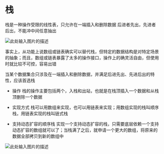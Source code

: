 # 栈
栈是一种操作受限的线性表，只允许在一端插入和删除数据
后进者先出，先进者后出，不能冲中间任意抽出

![此处输入图片的描述][1]


事实上，从功能上说数组或链表确实可以替代栈，但特定的数据结构是对特定场景的抽象；而且，数组或链表暴露了太多的操作接口，操作上的确灵活自由，但使用时就比较不可控，容易出错

当某个数据集合只涉及在一端插入和删除数据，并满足后进先出、先进后出的特性，应该首选栈

- 操作
栈的操作主要包括两个，入栈和出站，也就是在栈顶插入一个数据和从栈顶删除一个数据

- 实现方式
栈可以用数组来实现，也可以用链表来实现；用数组实现的栈叫顺序栈，用链表实现的栈叫链式栈

- 支持动态扩容的顺序栈
实现一个支持动态扩容的栈，只需要底层依赖一个支持动态扩容的数组就可以了；当栈满了之后，就申请一个更大的数组，将原来的数据全部拷贝到新的数组中

![此处输入图片的描述][2]


  [1]: https://static001.geekbang.org/resource/image/3e/0b/3e20cca032c25168d3cc605fa7a53a0b.jpg
  [2]: https://static001.geekbang.org/resource/image/b1/da/b193adf5db4356d8ab35a1d32142b3da.jpg
  
  
